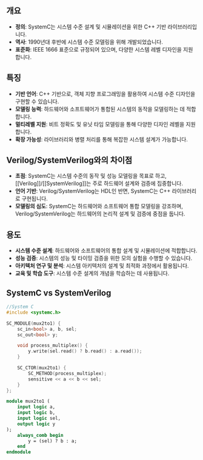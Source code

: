 ## 개요
- **정의**: SystemC는 시스템 수준 설계 및 시뮬레이션을 위한 C++ 기반 라이브러리입니다.
- **역사**: 1990년대 후반에 시스템 수준 모델링을 위해 개발되었습니다.
- **표준화**: IEEE 1666 표준으로 규정되어 있으며, 다양한 시스템 레벨 디자인을 지원합니다.

## 특징
- **기반 언어**: C++ 기반으로, 객체 지향 프로그래밍을 활용하여 시스템 수준 디자인을 구현할 수 있습니다.
- **모델링 능력**: 하드웨어와 소프트웨어가 통합된 시스템의 동작을 모델링하는 데 적합합니다.
- **멀티레벨 지원**: 비트 정확도 및 유닛 타임 모델링을 통해 다양한 디자인 레벨을 지원합니다.
- **확장 가능성**: 라이브러리와 병렬 처리를 통해 복잡한 시스템 설계가 가능합니다.

## Verilog/SystemVerilog와의 차이점
- **초점**: SystemC는 시스템 수준의 동작 및 성능 모델링을 목표로 하고, [[Verilog]]/[[SystemVerilog]]는 주로 하드웨어 설계와 검증에 집중합니다.
- **언어 기반**: Verilog/SystemVerilog는 HDL인 반면, SystemC는 C++ 라이브러리로 구현됩니다.
- **모델링의 심도**: SystemC는 하드웨어와 소프트웨어 통합 모델링을 강조하며, Verilog/SystemVerilog는 하드웨어의 논리적 설계 및 검증에 중점을 둡니다.

## 용도
- **시스템 수준 설계**: 하드웨어와 소프트웨어의 통합 설계 및 시뮬레이션에 적합합니다.
- **성능 검증**: 시스템의 성능 및 타이밍 검증을 위한 모의 실험을 수행할 수 있습니다.
- **아키텍처 연구 및 분석**: 시스템 아키텍처의 설계 및 최적화 과정에서 활용됩니다.
- **교육 및 학습 도구**: 시스템 수준 설계의 개념을 학습하는 데 사용됩니다.


## SystemC vs SystemVerilog

```C++
//System C
#include <systemc.h>

SC_MODULE(mux2to1) {
    sc_in<bool> a, b, sel;
    sc_out<bool> y;

    void process_multiplex() {
        y.write(sel.read() ? b.read() : a.read());
    }

    SC_CTOR(mux2to1) {
        SC_METHOD(process_multiplex);
        sensitive << a << b << sel;
    }
};
```


```Systemverilog
module mux2to1 (
    input logic a,
    input logic b,
    input logic sel,
    output logic y
);
    always_comb begin
        y = (sel) ? b : a;
    end
endmodule
```